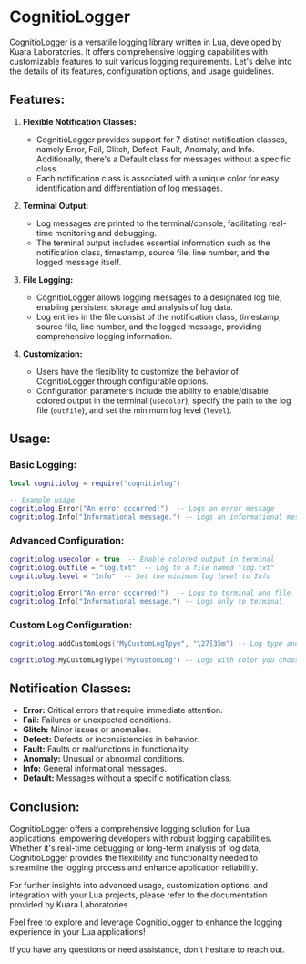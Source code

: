 # CognitioLogger

CognitioLogger is a versatile logging library written in Lua, developed by Kuara Laboratories. It offers comprehensive logging capabilities with customizable features to suit various logging requirements. Let's delve into the details of its features, configuration options, and usage guidelines.

## Features:

1. **Flexible Notification Classes:**
   - CognitioLogger provides support for 7 distinct notification classes, namely Error, Fail, Glitch, Defect, Fault, Anomaly, and Info. Additionally, there's a Default class for messages without a specific class.
   - Each notification class is associated with a unique color for easy identification and differentiation of log messages.

2. **Terminal Output:**
   - Log messages are printed to the terminal/console, facilitating real-time monitoring and debugging.
   - The terminal output includes essential information such as the notification class, timestamp, source file, line number, and the logged message itself.

3. **File Logging:**
   - CognitioLogger allows logging messages to a designated log file, enabling persistent storage and analysis of log data.
   - Log entries in the file consist of the notification class, timestamp, source file, line number, and the logged message, providing comprehensive logging information.

4. **Customization:**
   - Users have the flexibility to customize the behavior of CognitioLogger through configurable options.
   - Configuration parameters include the ability to enable/disable colored output in the terminal (`usecolor`), specify the path to the log file (`outfile`), and set the minimum log level (`level`).

## Usage:

### Basic Logging:
```lua
local cognitiolog = require("cognitiolog")

-- Example usage
cognitiolog.Error("An error occurred!")  -- Logs an error message
cognitiolog.Info("Informational message.") -- Logs an informational message
```

### Advanced Configuration:
```lua
cognitiolog.usecolor = true  -- Enable colored output in terminal
cognitiolog.outfile = "log.txt"  -- Log to a file named "log.txt"
cognitiolog.level = "Info"  -- Set the minimum log level to Info

cognitiolog.Error("An error occurred!")  -- Logs to terminal and file
cognitiolog.Info("Informational message.") -- Logs only to terminal
```

### Custom Log Configuration:
```lua
cognitiolog.addCustomLogs("MyCustomLogTpye", "\27[35m") -- Log type and color added like this

cognitiolog.MyCustomLogType("MyCustomLog") -- Logs with color you choose and level
```

## Notification Classes:

- **Error:** Critical errors that require immediate attention.
- **Fail:** Failures or unexpected conditions.
- **Glitch:** Minor issues or anomalies.
- **Defect:** Defects or inconsistencies in behavior.
- **Fault:** Faults or malfunctions in functionality.
- **Anomaly:** Unusual or abnormal conditions.
- **Info:** General informational messages.
- **Default:** Messages without a specific notification class.

## Conclusion:

CognitioLogger offers a comprehensive logging solution for Lua applications, empowering developers with robust logging capabilities. Whether it's real-time debugging or long-term analysis of log data, CognitioLogger provides the flexibility and functionality needed to streamline the logging process and enhance application reliability.

For further insights into advanced usage, customization options, and integration with your Lua projects, please refer to the documentation provided by Kuara Laboratories.

Feel free to explore and leverage CognitioLogger to enhance the logging experience in your Lua applications!

If you have any questions or need assistance, don't hesitate to reach out.

